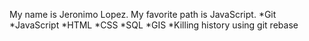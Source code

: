 My name is Jeronimo Lopez.
My favorite path is JavaScript.
*Git
*JavaScript
*HTML
*CSS
*SQL
*GIS
*Killing history using git rebase